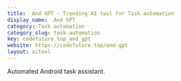 ```yaml
---
title:  And GPT - Trending AI tool for Task automation
display_name:  And GPT
category: Task automation
category_slug: task-automation
key: codefuture_top_and_gpt
website: https://codefuture.top/and-gpt
layout: aitool
---
```


Automated Android task assistant.
